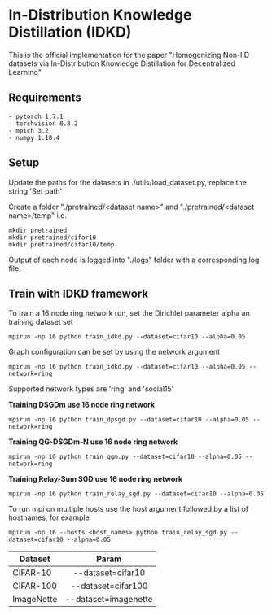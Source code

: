 # In-Distribution Knowledge Distillation (IDKD)

This is the official implementation for the paper "Homogenizing Non-IID datasets via In-Distribution Knowledge Distillation for Decentralized Learning"

## Requirements
```
- pytorch 1.7.1
- torchvision 0.8.2
- mpich 3.2
- numpy 1.18.4
```

## Setup
Update the paths for the datasets in  ./utils/load_dataset.py, replace the string 'Set path'

Create a folder "./pretrained/\<dataset name\>" and "./pretrained/\<dataset name\>/temp"
i.e. 
```
mkdir pretrained
mkdir pretrained/cifar10
mkdir pretrained/cifar10/temp
```

Output of each node is logged into "./logs" folder with a corresponding log file.

## Train with IDKD framework 

To train a 16 node ring network run, set the Dirichlet parameter alpha an training dataset set
```
mpirun -np 16 python train_idkd.py --dataset=cifar10 --alpha=0.05
```

Graph configuration can be set by using the network argument
```
mpirun -np 16 python train_idkd.py --dataset=cifar10 --alpha=0.05 --network=ring
```

Supported network types are 'ring' and 'social15'

**Training DSGDm use 16 node ring network**

```
mpirun -np 16 python train_dpsgd.py --dataset=cifar10 --alpha=0.05 --network=ring
```

**Training QG-DSGDm-N use 16 node ring network**

```
mpirun -np 16 python train_qgm.py --dataset=cifar10 --alpha=0.05 --network=ring
```

**Training Relay-Sum SGD use 16 node ring network**
```
mpirun -np 16 python train_relay_sgd.py --dataset=cifar10 --alpha=0.05
```

To run mpi on multiple hosts use the host argument followed by a list of hostnames, for example
```
mpirun -np 16 --hosts <host_names> python train_relay_sgd.py --dataset=cifar10 --alpha=0.05
```

Dataset | Param |
------------- |:-------------:| 
CIFAR-10 | --dataset=cifar10 |
CIFAR-100 | --dataset=cifar100 |
ImageNette | --dataset=imagenette |
